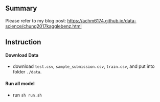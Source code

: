 ## Summary
Please refer to my blog post:
https://achm6174.github.io/data-science/chung2017kagglebenz.html

## Instruction

#### Download Data
* download `test.csv`, `sample_submission.csv`, `train.csv`, and put into folder `./data`.

#### Run all model
* run `sh run.sh`
